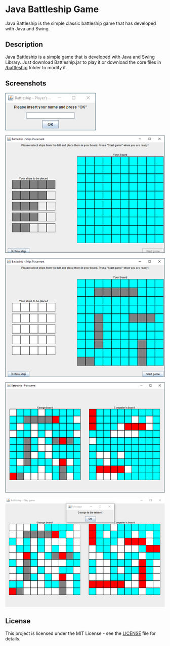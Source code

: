 # Java Battleship Game

Java Battleship is the simple classic battleship game that has developed with Java and Swing.

## Description

Java Battleship is a simple game that is developed with Java and Swing Library. Just download Battleship.jar to play it or download the core files in [/battleship](https://github.com/georgealexakis/java-battleship-game/tree/master/battleship) folder to modify it.

## Screenshots

![screen1](screenshots/screenshot1.png)

![screen2](screenshots/screenshot2.png)

![screen3](screenshots/screenshot3.png)

![screen4](screenshots/screenshot4.png)

![screen5](screenshots/screenshot5.png)

## License

This project is licensed under the MIT License - see the [LICENSE](LICENSE) file for details.
